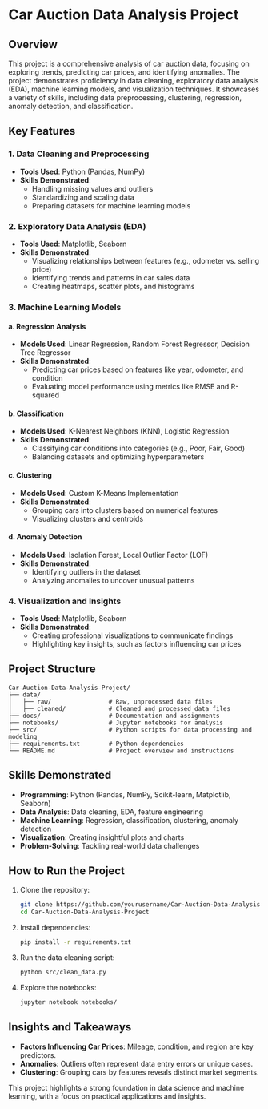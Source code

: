 # Car Auction Data Analysis Project

## Overview
This project is a comprehensive analysis of car auction data, focusing on exploring trends, predicting car prices, and identifying anomalies. The project demonstrates proficiency in data cleaning, exploratory data analysis (EDA), machine learning models, and visualization techniques. It showcases a variety of skills, including data preprocessing, clustering, regression, anomaly detection, and classification.

## Key Features

### 1. Data Cleaning and Preprocessing
- **Tools Used**: Python (Pandas, NumPy)
- **Skills Demonstrated**:
  - Handling missing values and outliers
  - Standardizing and scaling data
  - Preparing datasets for machine learning models

### 2. Exploratory Data Analysis (EDA)
- **Tools Used**: Matplotlib, Seaborn
- **Skills Demonstrated**:
  - Visualizing relationships between features (e.g., odometer vs. selling price)
  - Identifying trends and patterns in car sales data
  - Creating heatmaps, scatter plots, and histograms

### 3. Machine Learning Models
#### a. Regression Analysis
- **Models Used**: Linear Regression, Random Forest Regressor, Decision Tree Regressor
- **Skills Demonstrated**:
  - Predicting car prices based on features like year, odometer, and condition
  - Evaluating model performance using metrics like RMSE and R-squared

#### b. Classification
- **Models Used**: K-Nearest Neighbors (KNN), Logistic Regression
- **Skills Demonstrated**:
  - Classifying car conditions into categories (e.g., Poor, Fair, Good)
  - Balancing datasets and optimizing hyperparameters

#### c. Clustering
- **Models Used**: Custom K-Means Implementation
- **Skills Demonstrated**:
  - Grouping cars into clusters based on numerical features
  - Visualizing clusters and centroids

#### d. Anomaly Detection
- **Models Used**: Isolation Forest, Local Outlier Factor (LOF)
- **Skills Demonstrated**:
  - Identifying outliers in the dataset
  - Analyzing anomalies to uncover unusual patterns

### 4. Visualization and Insights
- **Tools Used**: Matplotlib, Seaborn
- **Skills Demonstrated**:
  - Creating professional visualizations to communicate findings
  - Highlighting key insights, such as factors influencing car prices

## Project Structure
```
Car-Auction-Data-Analysis-Project/
├── data/
│   ├── raw/                # Raw, unprocessed data files
│   ├── cleaned/            # Cleaned and processed data files
├── docs/                   # Documentation and assignments
├── notebooks/              # Jupyter notebooks for analysis
├── src/                    # Python scripts for data processing and modeling
├── requirements.txt        # Python dependencies
└── README.md               # Project overview and instructions
```

## Skills Demonstrated
- **Programming**: Python (Pandas, NumPy, Scikit-learn, Matplotlib, Seaborn)
- **Data Analysis**: Data cleaning, EDA, feature engineering
- **Machine Learning**: Regression, classification, clustering, anomaly detection
- **Visualization**: Creating insightful plots and charts
- **Problem-Solving**: Tackling real-world data challenges

## How to Run the Project
1. Clone the repository:
   ```bash
   git clone https://github.com/yourusername/Car-Auction-Data-Analysis-Project.git
   cd Car-Auction-Data-Analysis-Project
   ```
2. Install dependencies:
   ```bash
   pip install -r requirements.txt
   ```
3. Run the data cleaning script:
   ```bash
   python src/clean_data.py
   ```
4. Explore the notebooks:
   ```bash
   jupyter notebook notebooks/
   ```

## Insights and Takeaways
- **Factors Influencing Car Prices**: Mileage, condition, and region are key predictors.
- **Anomalies**: Outliers often represent data entry errors or unique cases.
- **Clustering**: Grouping cars by features reveals distinct market segments.

This project highlights a strong foundation in data science and machine learning, with a focus on practical applications and insights.
